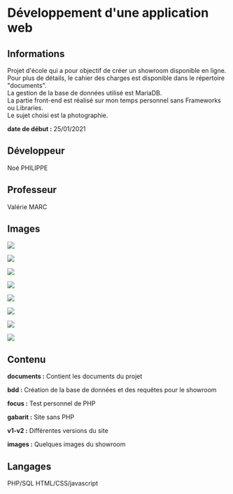 # Développement d'une application web

## Informations

Projet d'école qui a pour objectif de créer un showroom disponible en ligne. Pour plus de détails, le cahier des charges est disponible dans le répertoire "documents".  
La gestion de la base de données utilisé est MariaDB.  
La partie front-end est réalisé sur mon temps personnel sans Frameworks ou Libraries.  
Le sujet choisi est la photographie.

**date de début :** 25/01/2021

## Développeur

Noé PHILIPPE

## Professeur

Valérie MARC

## Images

![](images/1.png)   

![](images/2.png)

![](images/3.png)

![](images/4.png)

![](images/5.png)

![](images/6.png)

![](images/7.png)

![](images/8.png)

## Contenu

**documents :** Contient les documents du projet

**bdd :** Création de la base de données et des requêtes pour le showroom

**focus :** Test personnel de PHP

**gabarit :** Site sans PHP

**v1-v2 :** Différentes versions du site

**images :** Quelques images du showroom

## Langages

PHP/SQL
HTML/CSS/javascript

